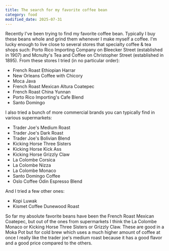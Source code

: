 ```yaml
---
title: The search for my favorite coffee bean
category: food
modified_date: 2025-07-31
---
```


Recently I've been trying to find my favorite coffee bean. Typically I buy these beans whole and grind them whenever I make myself a coffee. I'm lucky enough to live close to several stores that specialty coffee & tea shops such: Porto Rico Importing Company on Bleecker Street (established in 1907) and Mcnulty's Tea and Coffee on Christopher Street (established in 1895). From these stores I tried (in no particular order):

* French Roast Ethiopian Harrar
* New Orleans Coffee with Chicory
* Moca Java
* French Roast Mexican Altura Coatepec
* French Roast China Yunnan
* Porto Rico Importing's Cafe Blend
* Santo Domingo

I also tried a bunch of more commercial brands you can typically find in various supermarkets:

* Trader Joe's Medium Roast
* Trader Joe's Dark Roast
* Trader Joe's Bolivian Blend
* Kicking Horse Three Sisters
* Kicking Horse Kick Ass
* Kicking Horse Grizzly Claw
* La Colombe Corsica
* La Colombe Nizza
* La Colombe Monaco
* Santo Domingo Coffee
* Oslo Coffee Odin Espresso Blend

And I tried a few other ones:

* Kopi Luwak
* Kismet Coffee Dunewood Roast

So far my absolute favorite beans have been the French Roast Mexican Coatepec, but out of the ones from supermarkets I think the La Colombe Monaco or Kicking Horse Three Sisters or Grizzly Claw. These are good in a Moka Pot but for cold brew which uses a much higher amount of coffee at once I really like the trader joe's medium roast because it has a good flavor and a good price compared to the others. 